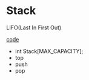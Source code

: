 # Stack
LIFO(Last In First Out)

[code](https://github.com/YeoulLee/algorithm/blob/master/data_structures/stack/stack.c)
* int Stack[MAX_CAPACITY];
* top
* push
* pop
